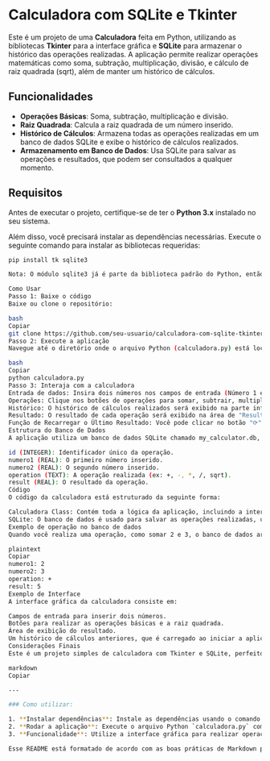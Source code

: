 # Calculadora com SQLite e Tkinter

Este é um projeto de uma **Calculadora** feita em Python, utilizando as bibliotecas **Tkinter** para a interface gráfica e **SQLite** para armazenar o histórico das operações realizadas. A aplicação permite realizar operações matemáticas como soma, subtração, multiplicação, divisão, e cálculo de raiz quadrada (sqrt), além de manter um histórico de cálculos.

## Funcionalidades

- **Operações Básicas**: Soma, subtração, multiplicação e divisão.
- **Raiz Quadrada**: Calcula a raiz quadrada de um número inserido.
- **Histórico de Cálculos**: Armazena todas as operações realizadas em um banco de dados SQLite e exibe o histórico de cálculos realizados.
- **Armazenamento em Banco de Dados**: Usa SQLite para salvar as operações e resultados, que podem ser consultados a qualquer momento.

## Requisitos

Antes de executar o projeto, certifique-se de ter o **Python 3.x** instalado no seu sistema.

Além disso, você precisará instalar as dependências necessárias. Execute o seguinte comando para instalar as bibliotecas requeridas:

```bash
pip install tk sqlite3

Nota: O módulo sqlite3 já é parte da biblioteca padrão do Python, então não é necessário instalá-lo separadamente.

Como Usar
Passo 1: Baixe o código
Baixe ou clone o repositório:

bash
Copiar
git clone https://github.com/seu-usuario/calculadora-com-sqlite-tkinter.git
Passo 2: Execute a aplicação
Navegue até o diretório onde o arquivo Python (calculadora.py) está localizado e execute o seguinte comando:

bash
Copiar
python calculadora.py
Passo 3: Interaja com a calculadora
Entrada de dados: Insira dois números nos campos de entrada (Número 1 e Número 2).
Operações: Clique nos botões de operações para somar, subtrair, multiplicar, dividir ou calcular a raiz quadrada.
Histórico: O histórico de cálculos realizados será exibido na parte inferior da interface. O histórico é salvo no banco de dados SQLite.
Resultado: O resultado de cada operação será exibido na área de "Resultado".
Função de Recarregar o Último Resultado: Você pode clicar no botão "⟳" para carregar o último resultado realizado na entrada do primeiro número.
Estrutura do Banco de Dados
A aplicação utiliza um banco de dados SQLite chamado my_calculator.db, que contém uma tabela chamada calculations. Essa tabela armazena as seguintes informações:

id (INTEGER): Identificador único da operação.
numero1 (REAL): O primeiro número inserido.
numero2 (REAL): O segundo número inserido.
operation (TEXT): A operação realizada (ex: +, -, *, /, sqrt).
result (REAL): O resultado da operação.
Código
O código da calculadora está estruturado da seguinte forma:

Calculadora Class: Contém toda a lógica da aplicação, incluindo a interface Tkinter, operações matemáticas, armazenamento no banco de dados e exibição do histórico.
SQLite: O banco de dados é usado para salvar as operações realizadas, utilizando a biblioteca sqlite3 do Python.
Exemplo de operação no banco de dados
Quando você realiza uma operação, como somar 2 e 3, o banco de dados armazena a seguinte entrada:

plaintext
Copiar
numero1: 2
numero2: 3
operation: +
result: 5
Exemplo de Interface
A interface gráfica da calculadora consiste em:

Campos de entrada para inserir dois números.
Botões para realizar as operações básicas e a raiz quadrada.
Área de exibição do resultado.
Um histórico de cálculos anteriores, que é carregado ao iniciar a aplicação e atualizado conforme novas operações são realizadas.
Considerações Finais
Este é um projeto simples de calculadora com Tkinter e SQLite, perfeito para quem está começando a aprender sobre interfaces gráficas em Python e também sobre como interagir com bancos de dados. O código pode ser expandido para incluir mais funcionalidades, como operações com mais números ou a adição de um sistema de login.

markdown
Copiar

---

### Como utilizar:

1. **Instalar dependências**: Instale as dependências usando o comando `pip install tk sqlite3`.
2. **Rodar a aplicação**: Execute o arquivo Python `calculadora.py` com `python calculadora.py`.
3. **Funcionalidade**: Utilize a interface gráfica para realizar operações matemáticas, ver os resultados, e consultar o histórico de cálculos realizados.

Esse README está formatado de acordo com as boas práticas de Markdown para garantir clareza e facilitar o uso do projeto.


